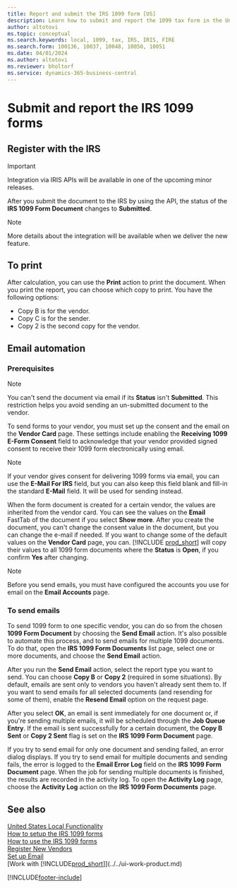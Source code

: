```yaml
---
title: Report and submit the IRS 1099 form [US]
description: Learn how to submit and report the 1099 tax form in the United States version.
author: altotovi
ms.topic: conceptual
ms.search.keywords: local, 1099, tax, IRS, IRIS, FIRE
ms.search.form: 100136, 10037, 10048, 10050, 10051
ms.date: 04/01/2024
ms.author: altotovi
ms.reviewer: bholtorf
ms.service: dynamics-365-business-central
---
```


# Submit and report the IRS 1099 forms

## Register with the IRS  

> [!IMPORTANT]
> Integration via IRIS APIs will be available in one of the upcoming minor releases.  

After you submit the document to the IRS by using the API, the status of the **IRS 1099 Form Document** changes to **Submitted**.  

> [!NOTE]
> More details about the integration will be available when we deliver the new feature.

## To print  

After calculation, you can use the **Print** action to print the document. When you print the report, you can choose which copy to print. You have the following options:  

- Copy B is for the vendor.
- Copy C is for the sender.
- Copy 2 is the second copy for the vendor.

## Email automation 

### Prerequisites 

> [!NOTE]
> You can't send the document via email if its **Status** isn't **Submitted**. This restriction helps you avoid sending an un-submitted document to the vendor. 

To send forms to your vendor, you must set up the consent and the email on the **Vendor Card** page. These settings include enabling the **Receiving 1099 E-Form Consent** field to acknowledge that your vendor provided signed consent to receive their 1099 form electronically using email.  

> [!NOTE]
> If your vendor gives consent for delivering 1099 forms via email, you can use the **E-Mail For IRS** field, but you can also keep this field blank and fill-in the standard **E-Mail** field. It will be used for sending instead.  

When the form document is created for a certain vendor, the values are inherited from the vendor card. You can see the
values on the **Email** FastTab of the document if you select **Show more**. After you create the document, you can't change the consent value in the document, but you can change the e-mail if needed. If you want to change some of the default values on the **Vendor Card** page, you can. [!INCLUDE [prod_short](../../includes/prod_short.md)] will copy their values to all 1099 form documents where the **Status** is **Open**, if you confirm **Yes** after changing.  

> [!NOTE]
> Before you send emails, you must have configured the accounts you use for email on the **Email Accounts** page.  

### To send emails

To send 1099 form to one specific vendor, you can do so from the chosen **1099 Form Document** by choosing the **Send Email** action. It's also possible to automate this process, and to send emails for multiple 1099 documents. To do that, open the **IRS 1099 Form Documents** list page, select one or more documents, and choose the **Send Email** action.  

After you run the **Send Email** action, select the report type you want to send. You can choose **Copy B** or **Copy 2** (required in some situations). By default, emails are sent only to vendors you haven't already sent them to. If you want to send emails for all selected documents (and resending for some of them), enable the **Resend Email** option on the request page. 

After you select **OK**, an email is sent immediately for one document or, if you're sending multiple emails, it will be scheduled through the **Job Queue Entry**. If the email is sent successfully for a certain document, the **Copy B Sent** or **Copy 2 Sent** flag is set on the **IRS 1099 Form Document** page.   

If you try to send email for only one document and sending failed, an error dialog displays. If you try to send email for multiple documents and sending fails, the error is logged to the **Email Error Log** field on the **IRS 1099 Form Document** page. When the job for sending multiple documents is finished, the results are recorded in the activity log. To open the **Activity Log** page, choose the **Activity Log** action on the **IRS 1099 Form Documents** page. 

## See also 

[United States Local Functionality](united-states-local-functionality.md)    
[How to setup the IRS 1099 forms](set-up-use-irs1099-form-v24.md)  
[How to use the IRS 1099 forms](how-to-1099-use.md)  
[Register New Vendors](../../purchasing-how-register-new-vendors.md)    
[Set up Email](../../admin-how-setup-email.md)    
[Work with [!INCLUDE[prod_short](../../includes/prod_short.md)]](../../ui-work-product.md)    

[!INCLUDE[footer-include](../../includes/footer-banner.md)]
